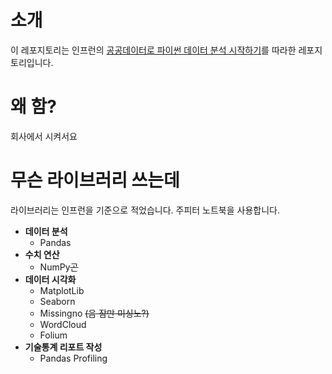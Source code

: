 # 소개
이 레포지토리는 인프런의 [공공데이터로 파이썬 데이터 분석 시작하기](https://www.inflearn.com/course/%EA%B3%B5%EA%B3%B5%EB%8D%B0%EC%9D%B4%ED%84%B0%EB%A1%9C-%ED%8C%8C%EC%9D%B4%EC%8D%AC-%EB%8D%B0%EC%9D%B4%ED%84%B0-%EB%B6%84%EC%84%9D-%EC%8B%9C%EC%9E%91%ED%95%98%EA%B8%B0/)를 따라한 레포지토리입니다.

# 왜 함?
회사에서 시켜서요

# 무슨 라이브러리 쓰는데
라이브러리는 인프런을 기준으로 적었습니다. 주피터 노트북을 사용합니다.
- **데이터 분석**
  - Pandas
- **수치 연산**
  - NumPy~~곤~~
- **데이터 시각화**
  - MatplotLib
  - Seaborn
  - Missingno ~~(음 잠만 미싱노?)~~
  - WordCloud
  - Folium
- **기술통계 리포트 작성**
  - Pandas Profiling
